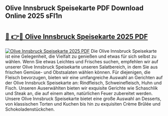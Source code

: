 ## Olive Innsbruck Speisekarte PDF Download Online 2025 sFl1n

# <h2><a href="http://gc8z95f.nevu.top/?p=Olive+Innsbruck+Speisekarte">🔗 👉🔴 Olive Innsbruck Speisekarte 2025 PDF</a></h2>

[![Olive Innsbruck Speisekarte 2025 PDF](https://i.imgur.com/dBaPXMq.png)](http://gc8z95f.nevu.top/?p=Olive+Innsbruck+Speisekarte)
Die Olive Innsbruck Speisekarte ist eine Gelegenheit, die Vielfalt zu genießen und etwas für sich selbst zu wählen. Wenn Sie etwas Leichtes und Frisches suchen, empfehlen wir auf unserer Olive Innsbruck Speisekarte unseren Salatbereich, in dem Sie aus frischen Gemüse- und Obstsalaten wählen können. Für diejenigen, die Fleisch bevorzugen, bieten wir eine umfangreiche Auswahl an Gerichten auf der Olive Innsbruck Speisekarte an: Rindfleisch, Schweinefleisch, Huhn und Fisch. Unseren Auserwählten bieten wir exquisite Gerichte wie Schaschlik und Steak an, die auf einem alten, natürlichen Feuer zubereitet werden. Unsere Olive Innsbruck Speisekarte bietet eine große Auswahl an Desserts, von klassischen Torten und Kuchen bis hin zu exquisiten Crème Brûlée und Schokoladenstückchen.
